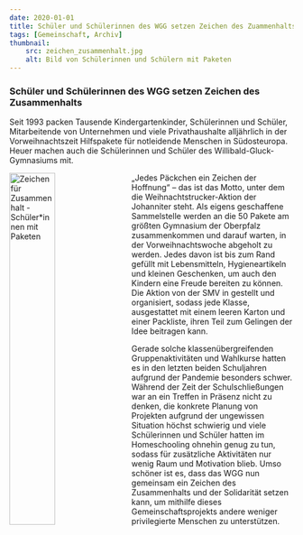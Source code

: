 ```yaml
---
date: 2020-01-01
title: Schüler und Schülerinnen des WGG setzen Zeichen des Zuammenhalts
tags: [Gemeinschaft, Archiv]
thumbnail: 
    src: zeichen_zusammenhalt.jpg
    alt: Bild von Schülerinnen und Schülern mit Paketen
---
```


<h3>
    Schüler und Schülerinnen des WGG setzen Zeichen des Zusammenhalts
</h3>

<p>
    Seit 1993 packen Tausende Kindergartenkinder, Schülerinnen und Schüler, Mitarbeitende von Unternehmen und viele 
    Privathaushalte alljährlich in der Vorweihnachtszeit Hilfspakete für notleidende Menschen in Südosteuropa. Heuer 
    machen auch die Schülerinnen und Schüler des Willibald-Gluck-Gymnasiums mit.

</p>

<img src="images/zeichen_zusammenhalt.jpg" alt="Zeichen für Zusammenhalt - Schüler*innen mit Paketen" style="float: left; margin-right: 15px; width: 40%; margin-bottom: 15px"></img>

„Jedes Päckchen ein Zeichen der Hoffnung“ – das ist das Motto, unter dem die Weihnachtstrucker-Aktion der Johanniter 
steht. Als eigens geschaffene Sammelstelle werden an die 50 Pakete am größten Gymnasium der Oberpfalz zusammenkommen 
und darauf warten, in der Vorweihnachtswoche abgeholt zu werden. Jedes davon ist bis zum Rand gefüllt mit Lebensmitteln, 
Hygieneartikeln und kleinen Geschenken, um auch den Kindern eine Freude bereiten zu können. Die Aktion von der SMV in 
gestellt und organisiert, sodass jede Klasse, ausgestattet mit einem leeren Karton und einer Packliste, ihren Teil zum 
Gelingen der Idee beitragen kann.

Gerade solche klassenübergreifenden Gruppenaktivitäten und Wahlkurse hatten es in den letzten beiden Schuljahren 
aufgrund der Pandemie besonders schwer. Während der Zeit der Schulschließungen war an ein Treffen in Präsenz nicht zu denken, 
die konkrete Planung von Projekten aufgrund der ungewissen Situation höchst schwierig und viele Schülerinnen und Schüler 
hatten im Homeschooling ohnehin genug zu tun, sodass für zusätzliche Aktivitäten nur wenig Raum und Motivation blieb. 
Umso schöner ist es, dass das WGG nun gemeinsam ein Zeichen des Zusammenhalts und der Solidarität setzen kann, um mithilfe 
dieses Gemeinschaftsprojekts andere weniger privilegierte Menschen zu unterstützen.

